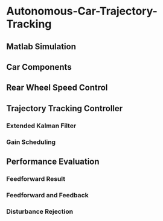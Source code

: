 # Autonomous-Car-Trajectory-Tracking
## Matlab Simulation

## Car Components

## Rear Wheel Speed Control

## Trajectory Tracking Controller

### Extended Kalman Filter
### Gain Scheduling
## Performance Evaluation
### Feedforward Result
### Feedforward and Feedback
### Disturbance Rejection
